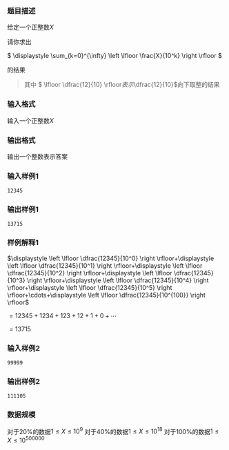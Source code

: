 ### 题目描述
给定一个正整数$X$

请你求出

$
\displaystyle \sum_{k=0}^{\infty} \left \lfloor \frac{X}{10^k} \right \rfloor
$

的结果

> 其中 $ \lfloor \dfrac{12}{10} \rfloor$表示$\dfrac{12}{10}$向下取整的结果

### 输入格式

输入一个正整数$X$

### 输出格式
输出一个整数表示答案

### 输入样例1
```
12345
```
### 输出样例1
```
13715
```
### 样例解释1
$\displaystyle \left \lfloor \dfrac{12345}{10^0} \right \rfloor+\displaystyle \left \lfloor \dfrac{12345}{10^1} \right \rfloor+\displaystyle \left \lfloor \dfrac{12345}{10^2} \right \rfloor+\displaystyle \left \lfloor \dfrac{12345}{10^3} \right \rfloor+\displaystyle \left \lfloor \dfrac{12345}{10^4} \right \rfloor+\displaystyle \left \lfloor \dfrac{12345}{10^5} \right \rfloor+\cdots+\displaystyle \left \lfloor \dfrac{12345}{10^{100}} \right \rfloor$

$=12345+1234+123+12+1+0+\cdots$

$=13715$
### 输入样例2
```
99999
```
### 输出样例2
```
111105
```
### 数据规模
对于$20\%$的数据$1 \leq X \leq 10^9$
对于$40\%$的数据$1 \leq X \leq 10^{18}$
对于$100\%$的数据$1 \leq X \leq 10^{500000}$